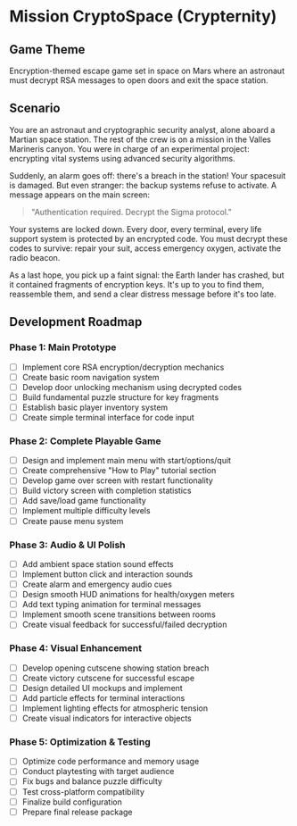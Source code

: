 # Mission CryptoSpace (Crypternity)

## Game Theme
Encryption-themed escape game set in space on Mars where an astronaut must decrypt RSA messages to open doors and exit the space station.

## Scenario

You are an astronaut and cryptographic security analyst, alone aboard a Martian space station. The rest of the crew is on a mission in the Valles Marineris canyon. You were in charge of an experimental project: encrypting vital systems using advanced security algorithms.

Suddenly, an alarm goes off: there's a breach in the station! Your spacesuit is damaged. But even stranger: the backup systems refuse to activate. A message appears on the main screen:

> "Authentication required. Decrypt the Sigma protocol."

Your systems are locked down. Every door, every terminal, every life support system is protected by an encrypted code. You must decrypt these codes to survive: repair your suit, access emergency oxygen, activate the radio beacon.

As a last hope, you pick up a faint signal: the Earth lander has crashed, but it contained fragments of encryption keys. It's up to you to find them, reassemble them, and send a clear distress message before it's too late.

## Development Roadmap

### Phase 1: Main Prototype
- [ ] Implement core RSA encryption/decryption mechanics
- [ ] Create basic room navigation system
- [ ] Develop door unlocking mechanism using decrypted codes
- [ ] Build fundamental puzzle structure for key fragments
- [ ] Establish basic player inventory system
- [ ] Create simple terminal interface for code input

### Phase 2: Complete Playable Game
- [ ] Design and implement main menu with start/options/quit
- [ ] Create comprehensive "How to Play" tutorial section
- [ ] Develop game over screen with restart functionality
- [ ] Build victory screen with completion statistics
- [ ] Add save/load game functionality
- [ ] Implement multiple difficulty levels
- [ ] Create pause menu system

### Phase 3: Audio & UI Polish
- [ ] Add ambient space station sound effects
- [ ] Implement button click and interaction sounds
- [ ] Create alarm and emergency audio cues
- [ ] Design smooth HUD animations for health/oxygen meters
- [ ] Add text typing animation for terminal messages
- [ ] Implement smooth scene transitions between rooms
- [ ] Create visual feedback for successful/failed decryption

### Phase 4: Visual Enhancement
- [ ] Develop opening cutscene showing station breach
- [ ] Create victory cutscene for successful escape
- [ ] Design detailed UI mockups and implement
- [ ] Add particle effects for terminal interactions
- [ ] Implement lighting effects for atmospheric tension
- [ ] Create visual indicators for interactive objects

### Phase 5: Optimization & Testing
- [ ] Optimize code performance and memory usage
- [ ] Conduct playtesting with target audience
- [ ] Fix bugs and balance puzzle difficulty
- [ ] Test cross-platform compatibility
- [ ] Finalize build configuration
- [ ] Prepare final release package